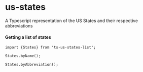 # us-states
A Typescript representation of the US States and their respective abbreviations

#### Getting a list of states

```
import {States} from 'ts-us-states-list';

States.byName();

States.byAbbreviation();
```

